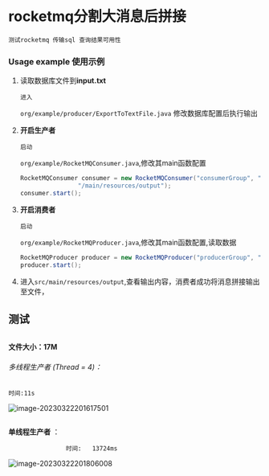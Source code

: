 # rocketmq分割大消息后拼接

```
测试rocketmq 传输sql 查询结果可用性
```



### Usage example 使用示例

1. 读取数据库文件到**input.txt**

   ```
   进入
   ```

   `org/example/producer/ExportToTextFile.java` 修改数据库配置后执行输出
2. **开启生产者**

   ```
   启动
   ```

   `org/example/RocketMQConsumer.java`,修改其main函数配置

   ```java
   RocketMQConsumer consumer = new RocketMQConsumer("consumerGroup", "172.16.2.74:9876", "DemoTopic2", "*", "src" +
                   "/main/resources/output");
   consumer.start();
   ```
3. **开启消费者**

   ```
   启动
   ```

   `org/example/RocketMQProducer.java`,修改其main函数配置,读取数据

   ```java
   RocketMQProducer producer = new RocketMQProducer("producerGroup", "172.16.2.74:9876", "input.txt", "DemoTopic2", "DemoTag");
   producer.start();
   ```
4. 进入`src/main/resources/output`,查看输出内容，消费者成功将消息拼接输出至文件，

## 测试

```
```

**文件大小：17M**

###### 多线程生产者 (Thread = 4)：

```
时间:11s
```


![image-20230322201617501](http://typora-pc.oss-cn-hangzhou.aliyuncs.com/img/image-20230322201617501.png)

```
```

**单线程生产者** ：

				    时间:   13724ms
![image-20230322201806008](http://typora-pc.oss-cn-hangzhou.aliyuncs.com/img/image-20230322201806008.png)
